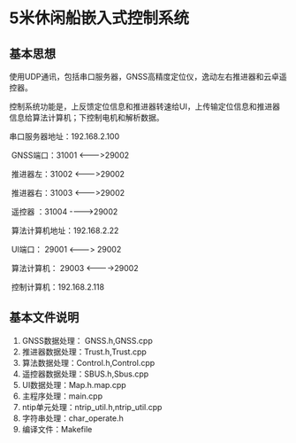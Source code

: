 # 5米休闲船嵌入式控制系统



## 基本思想

使用UDP通讯，包括串口服务器，GNSS高精度定位仪，逸动左右推进器和云卓遥控器。

控制系统功能是，上反馈定位信息和推进器转速给UI，上传输定位信息和推进器信息给算法计算机；下控制电机和解析数据。

串口服务器地址：192.168.2.100

​               GNSS端口：31001  <--->29002

​              推进器左：31002 <--->29002

​              推进器右：31003 <--->29002

​              遥控器   ：31004  ---->29002

​    算法计算机地址：192.168.2.22

​               UI端口：  29001  <---> 29002

​              算法计算机： 29003 <---->29002

​     控制计算机：192.168.2.118



## 基本文件说明

1.  GNSS数据处理： GNSS.h,GNSS.cpp
2. 推进器数据处理：Trust.h,Trust.cpp
3. 算法数据处理：Control.h,Control.cpp
4. 遥控器数据处理：SBUS.h,Sbus.cpp
5. UI数据处理：Map.h.map.cpp
6. 主程序处理：main.cpp
7. ntip单元处理：ntrip_util.h,ntrip_util.cpp
8. 字符串处理：char_operate.h
9. 编译文件：Makefile

> 